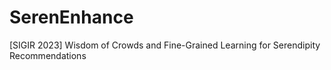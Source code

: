 # SerenEnhance
[SIGIR 2023] Wisdom of Crowds and Fine-Grained Learning for Serendipity Recommendations
